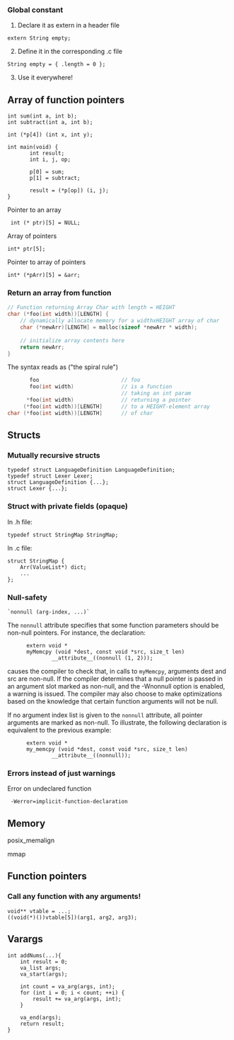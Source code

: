 ### Global constant

1. Declare it as extern in a header file

`extern String empty;`

2. Define it in the corresponding .c file

`String empty = { .length = 0 };`

3. Use it everywhere!

## Array of function pointers


	int sum(int a, int b);
	int subtract(int a, int b);
	
	int (*p[4]) (int x, int y);
	
	int main(void) {
	       int result;
	       int i, j, op;
	
	       p[0] = sum;
	       p[1] = subtract;
	  
		   result = (*p[op]) (i, j);
	}

 Pointer to an array 
 
     int (* ptr)[5] = NULL;

Array of pointers

    int* ptr[5];

Pointer to array of pointers

    int* (*pArr)[5] = &arr;

### Return an array from function

```c
// Function returning Array Char with length = HEIGHT
char (*foo(int width))[LENGTH] {
    // dynamically allocate memory for a widthxHEIGHT array of char
    char (*newArr)[LENGTH] = malloc(sizeof *newArr * width);
  
    // initialize array contents here
    return newArr;
}
```

The syntax  reads as ("the spiral rule")

```c
       foo                          // foo
       foo(int width)               // is a function
                                    // taking an int param
      *foo(int width)               // returning a pointer
     (*foo(int width))[LENGTH]      // to a HEIGHT-element array
char (*foo(int width))[LENGTH]      // of char
```

## Structs

### Mutually recursive structs

    typedef struct LanguageDefinition LanguageDefinition;
    typedef struct Lexer Lexer;
    struct LanguageDefinition {...};
    struct Lexer {...};

### Struct with private fields (opaque)

In .h file:

    typedef struct StringMap StringMap;

In .c file:

    struct StringMap {
        Arr(ValueList*) dict;
        ...
    };


### Null-safety
    `nonnull (arg-index, ...)`

The `nonnull` attribute specifies that some function parameters should be non-null pointers. For instance, the declaration:

          extern void *
          myMemcpy (void *dest, const void *src, size_t len)
                  __attribute__((nonnull (1, 2)));
     

causes the compiler to check that, in calls to `myMemcpy`, arguments dest and src are non-null. If the compiler determines that a null pointer is passed in an argument slot marked as non-null, and the -Wnonnull option is enabled, a warning is issued. The compiler may also choose to make optimizations based on the knowledge that certain function arguments will not be null.

If no argument index list is given to the `nonnull` attribute, all pointer arguments are marked as non-null. To illustrate, the following declaration is equivalent to the previous example:

          extern void *
          my_memcpy (void *dest, const void *src, size_t len)
                  __attribute__((nonnull));

### Errors instead of just warnings

Error on undeclared function

     -Werror=implicit-function-declaration

## Memory

posix_memalign

mmap


## Function pointers

### Call any function with any arguments!

    void** vtable = ...;
    ((void(*)())vtable[5])(arg1, arg2, arg3);

## Varargs


```
int addNums(...){
    int result = 0;
    va_list args;
    va_start(args);
 
    int count = va_arg(args, int);
    for (int i = 0; i < count; ++i) {
        result += va_arg(args, int);
    }
 
    va_end(args);
    return result;
}
```